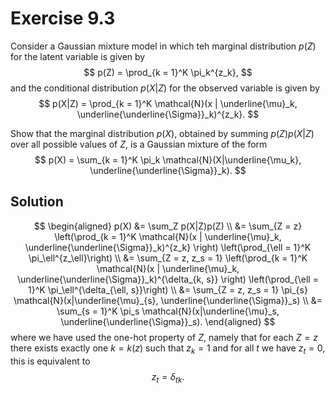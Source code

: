 # Exercise 9.3

Consider a Gaussian mixture model in which teh marginal distribution $p(Z)$ for the latent variable is given by
$$
p(Z) = \prod_{k = 1}^K \pi_k^{z_k},
$$
and the conditional distribution $p(X|Z)$ for the observed variable is given by
$$
p(X|Z) = \prod_{k = 1}^K \mathcal{N}(x | \underline{\mu}_k, \underline{\underline{\Sigma}}_k)^{z_k}.
$$

Show that the marginal distribution $p(X)$, obtained by summing $p(Z)p(X|Z)$ over all possible values of $Z$, is a Gaussian mixture of the form
$$
p(X) = \sum_{k = 1}^K \pi_k \mathcal{N}(X|\underline{\mu_k}, \underline{\underline{\Sigma}}_k).
$$

## Solution

$$
\begin{aligned}
p(X) &= \sum_Z p(X|Z)p(Z) \\
&= \sum_{Z = z} \left(\prod_{k = 1}^K \mathcal{N}(x | \underline{\mu}_k, \underline{\underline{\Sigma}}_k)^{z_k} \right) \left(\prod_{\ell = 1}^K \pi_\ell^{z_\ell}\right) \\
&= \sum_{Z = z, z_s = 1} \left(\prod_{k = 1}^K \mathcal{N}(x | \underline{\mu}_k, \underline{\underline{\Sigma}}_k)^{\delta_{k, s}} \right) \left(\prod_{\ell = 1}^K \pi_\ell^{\delta_{\ell, s}}\right) \\
&= \sum_{Z = z, z_s = 1} \pi_{s} \mathcal{N}(x|\underline{\mu}_{s}, \underline{\underline{\Sigma}}_s) \\
&= \sum_{s = 1}^K \pi_s \mathcal{N}(x|\underline{\mu}_s, \underline{\underline{\Sigma}}_s).
\end{aligned}
$$
where we have used the one-hot property of $Z$, namely that for each $Z = z$ there exists exactly one $k = k(z)$ such that $z_k = 1$ and for all $t$ we have $z_t = 0$, this is equivalent to
$$
z_t = \delta_{tk}.
$$
